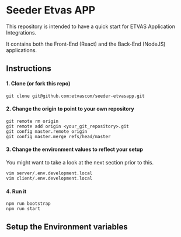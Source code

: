 # Seeder Etvas APP

This repository is intended to have a quick start
for ETVAS Application Integrations.

It contains both the Front-End (React) and the Back-End (NodeJS)
applications.

## Instructions

#### 1. Clone (or fork this repo)

```
git clone git@github.com:etvascom/seeder-etvasapp.git
```

#### 2. Change the origin to point to your own repository

```
git remote rm origin
git remote add origin <your_git_repository>.git
git config master.remote origin
git config master.merge refs/head/master
```

#### 3. Change the environment values to reflect your setup

You might want to take a look at the next section prior to this.

```
vim server/.env.development.local
vim client/.env.development.local
```

#### 4. Run it

```
npm run bootstrap
npm run start
```

## Setup the Environment variables
